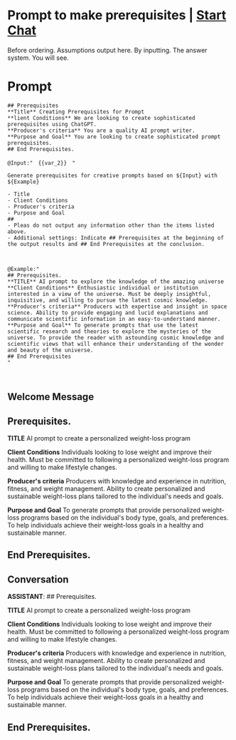 

# Prompt to make prerequisites | [Start Chat](https://gptcall.net/chat.html?data=%7B%22contact%22%3A%7B%22id%22%3A%22q7u1bAKYacozDEbq9MinL%22%2C%22flow%22%3Atrue%7D%7D)
Before ordering. Assumptions output here. By inputting. The answer system. You will see.

# Prompt

```
## Prerequisites
**Title** Creating Prerequisites for Prompt
**lient Conditions** We are looking to create sophisticated prerequisites using ChatGPT.
**Producer's criteria** You are a quality AI prompt writer.
**Purpose and Goal** You are looking to create sophisticated prompt prerequisites.
## End Prerequisites.

@Input:"　{{var_2}}　"

Generate prerequisites for creative prompts based on ${Input} with ${Example}

- Title
- Client Conditions
- Producer's criteria
- Purpose and Goal
##
- Pleas do not output any information other than the items listed above.
- Additional settings: Indicate ## Prerequisites at the beginning of the output results and ## End Prerequisites at the conclusion.



@Example:"
## Prerequisites.
**TITLE** AI prompt to explore the knowledge of the amazing universe
**Client Conditions** Enthusiastic individual or institution interested in a view of the universe. Must be deeply insightful, inquisitive, and willing to pursue the latest cosmic knowledge.
**Producer's criteria** Producers with expertise and insight in space science. Ability to provide engaging and lucid explanations and communicate scientific information in an easy-to-understand manner.
**Purpose and Goal** To generate prompts that use the latest scientific research and theories to explore the mysteries of the universe. To provide the reader with astounding cosmic knowledge and scientific views that will enhance their understanding of the wonder and beauty of the universe.
## End Prerequisites
"



```

## Welcome Message
## Prerequisites.

**TITLE** AI prompt to create a personalized weight-loss program

**Client Conditions** Individuals looking to lose weight and improve their health. Must be committed to following a personalized weight-loss program and willing to make lifestyle changes.

**Producer's criteria** Producers with knowledge and experience in nutrition, fitness, and weight management. Ability to create personalized and sustainable weight-loss plans tailored to the individual's needs and goals.

**Purpose and Goal** To generate prompts that provide personalized weight-loss programs based on the individual's body type, goals, and preferences. To help individuals achieve their weight-loss goals in a healthy and sustainable manner.

## End Prerequisites.

## Conversation

**ASSISTANT**: ## Prerequisites.

**TITLE** AI prompt to create a personalized weight-loss program

**Client Conditions** Individuals looking to lose weight and improve their health. Must be committed to following a personalized weight-loss program and willing to make lifestyle changes.

**Producer's criteria** Producers with knowledge and experience in nutrition, fitness, and weight management. Ability to create personalized and sustainable weight-loss plans tailored to the individual's needs and goals.

**Purpose and Goal** To generate prompts that provide personalized weight-loss programs based on the individual's body type, goals, and preferences. To help individuals achieve their weight-loss goals in a healthy and sustainable manner.

## End Prerequisites.

